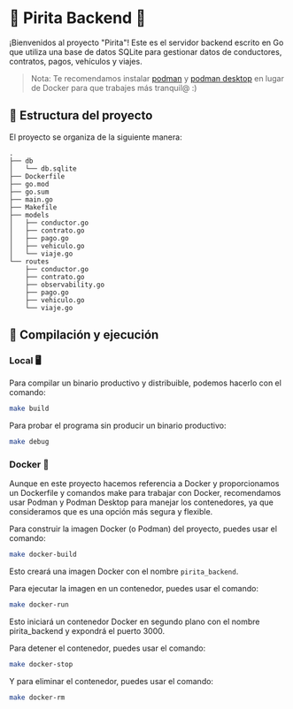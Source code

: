 # 🚀 Pirita Backend 🚀

¡Bienvenidos al proyecto "Pirita"! Este es el servidor backend escrito en Go que utiliza una base de datos SQLite para gestionar datos de conductores, contratos, pagos, vehículos y viajes.

> Nota: Te recomendamos instalar [podman](https://podman.io) y [podman desktop](https://podman-desktop.io/) en lugar de Docker para que trabajes más tranquil@ :)

## 📂 Estructura del proyecto

El proyecto se organiza de la siguiente manera:

```
.
├── db
│   └── db.sqlite
├── Dockerfile
├── go.mod
├── go.sum
├── main.go
├── Makefile
├── models
│   ├── conductor.go
│   ├── contrato.go
│   ├── pago.go
│   ├── vehiculo.go
│   └── viaje.go
└── routes
    ├── conductor.go
    ├── contrato.go
    ├── observability.go
    ├── pago.go
    ├── vehiculo.go
    └── viaje.go
```

## 🔧 Compilación y ejecución

### Local 🖥

Para compilar un binario productivo y distribuible, podemos hacerlo con el comando:

```bash
make build
```

Para probar el programa sin producir un binario productivo:

```bash
make debug
```

### Docker 🐋

Aunque en este proyecto hacemos referencia a Docker y proporcionamos un Dockerfile y comandos make para trabajar con Docker, recomendamos usar Podman y Podman Desktop para manejar los contenedores, ya que consideramos que es una opción más segura y flexible.

Para construir la imagen Docker (o Podman) del proyecto, puedes usar el comando:

```bash
make docker-build
```

Esto creará una imagen Docker con el nombre `pirita_backend`.

Para ejecutar la imagen en un contenedor, puedes usar el comando:

```bash
make docker-run
```

Esto iniciará un contenedor Docker en segundo plano con el nombre pirita_backend y expondrá el puerto 3000.

Para detener el contenedor, puedes usar el comando:

```bash
make docker-stop
```

Y para eliminar el contenedor, puedes usar el comando:

```bash
make docker-rm
```
